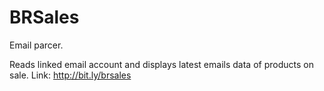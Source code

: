 # BRSales
Email parcer.

Reads linked email account and displays latest emails data of products on sale.
Link: http://bit.ly/brsales

